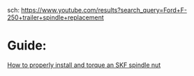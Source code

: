 sch: https://www.youtube.com/results?search_query=Ford+F-250+trailer+spindle+replacement

# Guide:
[How to properly install and torque an SKF spindle nut](https://youtu.be/5_JbwziCmts)
